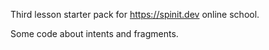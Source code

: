 Third lesson starter pack for https://spinit.dev online school.

Some code about intents and fragments.
